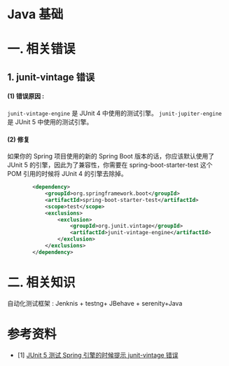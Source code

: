 # Java 基础



# 一. 相关错误
## 1. junit-vintage 错误
#### (1) 错误原因 : 
`junit-vintage-engine` 是 JUnit 4 中使用的测试引擎。
`junit-jupiter-engine` 是 JUnit 5 中使用的测试引擎。
#### (2) 修复
如果你的 Spring 项目使用的新的 Spring Boot 版本的话，你应该默认使用了 JUnit 5 的引擎，因此为了兼容性，你需要在 spring-boot-starter-test 这个 POM 引用的时候将 JUnit 4 的引擎去除掉。
```xml
        <dependency>
            <groupId>org.springframework.boot</groupId>
            <artifactId>spring-boot-starter-test</artifactId>
            <scope>test</scope>
            <exclusions>
                <exclusion>
                    <groupId>org.junit.vintage</groupId>
                    <artifactId>junit-vintage-engine</artifactId>
                </exclusion>
            </exclusions>
        </dependency>
```

# 二. 相关知识
自动化测试框架 : Jenknis + testng+ JBehave + serenity+Java

# 参考资料

- [1] [ JUnit 5 测试 Spring 引擎的时候提示 junit-vintage 错误](https://www.cnblogs.com/huyuchengus/p/13784721.html)
